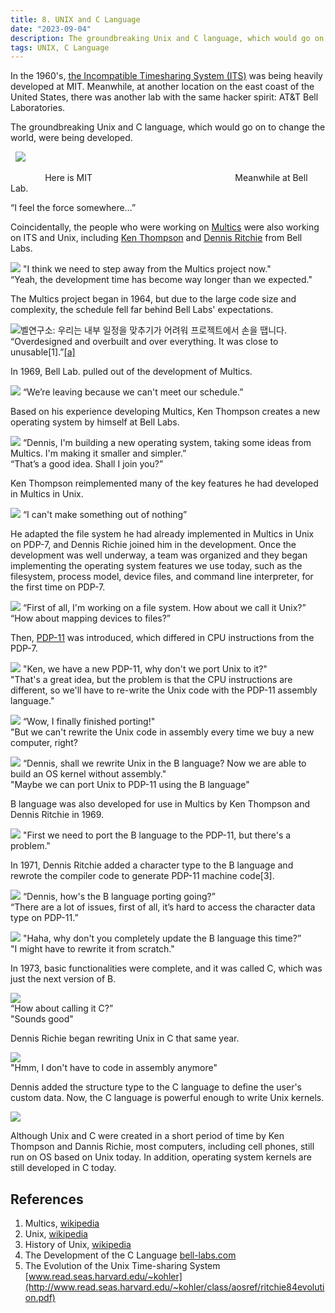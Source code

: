 ```yaml
---
title: 8. UNIX and C Language
date: "2023-09-04"
description: The groundbreaking Unix and C language, which would go on to change the world, were being developed...
tags: UNIX, C Language
---
```


In the 1960's, [the Incompatible Timesharing System (ITS)](https://en.wikipedia.org/wiki/Incompatible_Timesharing_System) was being heavily developed at MIT. Meanwhile, at another location on the east coast of the United States, there was another lab with the same hacker spirit: AT\&T Bell Laboratories.

The groundbreaking Unix and C language, which would go on to change the world, were being developed.

  ![](images/image15.png)

              Here is MIT                                                          Meanwhile at Bell Lab.

“I feel the force somewhere…”                                          

Coincidentally, the people who were working on [Multics](https://en.wikipedia.org/wiki/Multics) were also working on ITS and Unix, including [Ken Thompson](https://en.wikipedia.org/wiki/Ken_Thompson) and [Dennis Ritchie](https://en.wikipedia.org/wiki/Dennis_Ritchie) from Bell Labs.

![](images/image1.png)
"I think we need to step away from the Multics project now."\
“Yeah, the development time has become way longer than we expected."

The Multics project began in 1964, but due to the large code size and complexity, the schedule fell far behind Bell Labs' expectations.

![벨연구소: 우리는 내부 일정을 맞추기가 어려워 프로젝트에서 손을 땝니다.](images/image4.png)“Overdesigned and overbuilt and over everything. It was close to unusable\[1].”[\[a\]](#cmnt1)

In 1969, Bell Lab. pulled out of the development of Multics.

![](images/image12.png)
“We’re leaving because we can't meet our schedule.”

Based on his experience developing Multics, Ken Thompson creates a new operating system by himself at Bell Labs.

![](images/image11.png)
“Dennis, I'm building a new operating system, taking some ideas from Multics. I'm making it smaller and simpler.” \
“That’s a good idea. Shall I join you?”

Ken Thompson reimplemented many of the key features he had developed in Multics in Unix.

![](images/image6.png)
“I can't make something out of nothing”

He adapted the file system he had already implemented in Multics in Unix on PDP-7, and Dennis Richie joined him in the development. Once the development was well underway, a team was organized and they began implementing the operating system features we use today, such as the filesystem, process model, device files, and command line interpreter, for the first time on PDP-7.

![](images/image14.png)
“First of all, I'm working on a file system. How about we call it Unix?” \
“How about mapping devices to files?”

Then, [PDP-11](https://en.wikipedia.org/wiki/PDP-11) was introduced, which differed in CPU instructions from the PDP-7.

![](images/image2.png)
"Ken, we have a new PDP-11, why don't we port Unix to it?" \
"That's a great idea, but the problem is that the CPU instructions are different, so we'll have to re-write the Unix code with the PDP-11 assembly language."

![](images/image9.png)
“Wow, I finally finished porting!" \
"But we can't rewrite the Unix code in assembly every time we buy a new computer, right?

![](images/image8.png)
“Dennis, shall we rewrite Unix in the B language? Now we are able to build an OS kernel without assembly." \
"Maybe we can port Unix to PDP-11 using the B language"  

B language was also developed for use in Multics by Ken Thompson and Dennis Ritchie in 1969.

![](images/image5.png)
"First we need to port the B language to the PDP-11, but there's a problem."

In 1971, Dennis Ritchie added a character type to the B language and rewrote the compiler code to generate PDP-11 machine code\[3].

![](images/image10.png)
“Dennis, how's the B language porting going?” \
“There are a lot of issues, first of all, it’s hard to access the character data type on PDP-11.”

![](images/image13.png)
"Haha, why don't you completely update the B language this time?” \
"I might have to rewrite it from scratch."

In 1973, basic functionalities were complete, and it was called C, which was just the next version of B.

![](images/image3.png) \
“How about calling it C?” \
"Sounds good"

Dennis Richie began rewriting Unix in C that same year.

![](images/image7.png) \
"Hmm, I don't have to code in assembly anymore"

Dennis added the structure type to the C language to define the user's custom data. Now, the C language is powerful enough to write Unix kernels.

![](images/image16.png)

Although Unix and C were created in a short period of time by Ken Thompson and Dannis Richie, most computers, including cell phones, still run on OS based on Unix today. In addition, operating system kernels are still developed in C today.

## References
1. Multics, [wikipedia](https://en.wikipedia.org/wiki/Multics)
2. Unix, [wikipedia](https://en.wikipedia.org/wiki/Unix)
3. History of Unix, [wikipedia](https://en.wikipedia.org/wiki/History\_of\_Unix)
4. The Development of the C Language [bell-labs.com](https://www.bell-labs.com/usr/dmr/www/chist.html)
5. The Evolution of the Unix Time-sharing System [www.read.seas.harvard.edu/~kohler](http://www.read.seas.harvard.edu/~kohler/class/aosref/ritchie84evolution.pdf)
